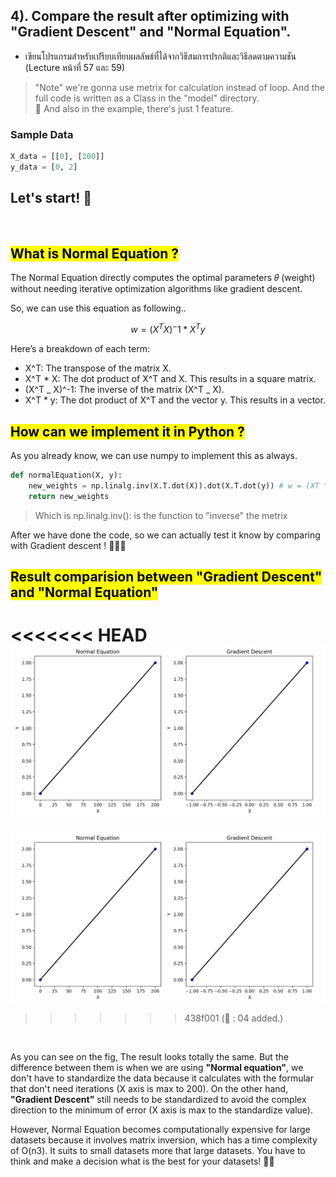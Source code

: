 ## 4). Compare the result after optimizing with "Gradient Descent" and "Normal Equation".

- เขียนโปรแกรมสำหรับเปรียบเทียบผลลัพธ์ที่ได้จากวิธีสมการปรกติและวิธีลดตามความชัน (Lecture หน้าที่ 57 และ 59)

> "Note" we're gonna use metrix for calculation instead of loop. And the full code is written as a Class in the "model" directory.
> </br>
> 🫧 And also in the example, there's just 1 feature.

### Sample Data

```python
X_data = [[0], [200]]
y_data = [0, 2]
```

## Let's start! 🚀

</br>

## <mark>What is Normal Equation ?</mark>

The Normal Equation directly computes the optimal parameters 𝜃 (weight) without needing iterative optimization algorithms like gradient descent.

So, we can use this equation as following..

```math
w = (X^TX)^-1 * X^Ty
```

Here’s a breakdown of each term:

- X^T: The transpose of the matrix X.
- X^T \* X: The dot product of X^T and X. This results in a square matrix.
- (X^T _ X)^-1: The inverse of the matrix (X^T _ X).
- X^T \* y: The dot product of X^T and the vector y. This results in a vector.

## <mark>How can we implement it in Python ?</mark>

As you already know, we can use numpy to implement this as always.

```python
def normalEquation(X, y):
    new_weights = np.linalg.inv(X.T.dot(X)).dot(X.T.dot(y)) # w = (XT * X)^-1 * (XT * y)
    return new_weights
```

> Which is np.linalg.inv(): is the function to "inverse" the metrix

After we have done the code, so we can actually test it know by comparing with Gradient descent ! 👨🏽‍💻

## <mark>Result comparision between "Gradient Descent" and "Normal Equation"</mark>

<<<<<<< HEAD
![comparision](../assets/comparision.png)
=======
![lr](../assets/comparision.png)
>>>>>>> 438f001 (:memo: : 04 added.)
</br>

As you can see on the fig, The result looks totally the same. But the difference between them is when we are using **"Normal equation"**, we don't have to standardize the data because it calculates with the formular that don't need iterations (X axis is max to 200). On the other hand, **"Gradient Descent"** still needs to be standardized to avoid the complex direction to the minimum of error (X axis is max to the standardize value).

However, Normal Equation becomes computationally expensive for large datasets because it involves matrix inversion, which has a time complexity of O(n3). It suits to small datasets more that large datasets. You have to think and make a decision what is the best for your datasets! 🧑‍🔬
